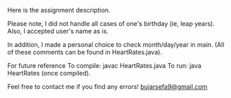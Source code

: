 Here is the assignment description.

Please note, I did not handle all cases of one's birthday (ie, leap years).
Also, I accepted user's name as is.

In addition, I made a personal choice to check month/day/year in main.
(All of these comments can be found in HeartRates.java).

For future reference
To compile: javac HeartRates.java
To run: java HeartRates (once compiled).

Feel free to contact me if you find any errors! bujarsefa9@gmail.com


